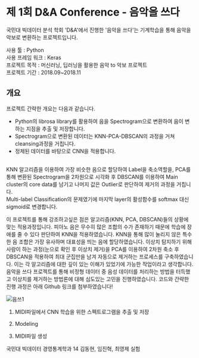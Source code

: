 # 제 1회 D&amp;A Conference - 음악을 쓰다  
국민대 빅데이터 분석 학회 'D&A'에서 진행한 '음악을 쓰다'는 기계학습을 통해 음악을 악보로 변환하는 프로젝트입니다. 

사용 툴 : Python  
사용 프레임 워크 : Keras  
프로젝트 목적 : 머신러닝, 딥러닝을 활용한 음악 to 악보 프로젝트  
프로젝트 기간 : 2018.09~2018.11


## 개요  
프로젝트 간략한 개요는 다음과 같습니다.  
* Python의 librosa library를 활용하여 음을 Spectrogram으로 변환하여 음이 변하는 지점을 추출 및 저장합니다.  
* Spectrogram으로 변환된 데이터는 KNN-PCA-DBSCAN의 과정을 거쳐 cleansing과정을 거칩니다.  
* 정제된 데이터를 바탕으로 CNN을 적용합니다. 

## 
KNN 알고리즘을 이용하여 가장 비슷한 음으로 할당하여 Label을 축소역할을, PCA를 통해 변환된 Spectrogram을 2차원으로 시각화 후 DBSCAN를 이용하여 Main cluster의 core data를 남기고 나머지 값은 Outlier로 판단하여 제거의 과정을 거칩니다.  
Multi-label Classification의 문제였기에 마지막 layer의 활성함수를 softmax 대신 sigmoid로 변경합니다.

이 프로젝트를 통해 강조하고싶은 점은 알고리즘(KNN, PCA, DBSCAN)들의 상황에 맞는 적용과정입니다. 피아노 음은 무수히 많은 조합의 수가 존재하기 때문에 학습에 장애를 줄 수 있다 판단하여 KNN을 적용하였습니다. KNN을 통해 많이 눌리지 않은 특수한 음 조합은 가장 유사하며 대표성을 띄는 음에 할당하였습니다. 이상치 탐지하기 위해 사람이 하는 과정(눈으로 확인 후 이상치 제거)을 PCA를 이용하여 2차원 축소 후 DBSCAN을 적용하여 최대 군집만을 남겨 자동으로 제거하는 프로세스를 구축하였습니다. 이는 각 알고리즘에 대한 깊이 있는 이해가 있었기에 가능한 작업이라고 생각합니다.
음악을 쓰다 프로젝트를 통해 비정형 데이터 중 음성 데이터를 처리하는 방법을 터득했고 이상치를 제거하는 방법론에 대해 심도있는 고민을 진행하였습니다. 코드와 간략한 진행 과정은 아래 Github 링크를 첨부하였습니다!
 

![음쓰1](https://user-images.githubusercontent.com/48852089/54863255-d15e7e80-4d89-11e9-9f2b-524446c0e034.png)

1. MIDI파일에서 CNN 학습을 위한 스펙트로그램을 추출 및 저장

2. Modeling

3. MIDI파일 생성

국민대 빅데이터 경영통계학과 14 김동현, 임진혁, 최영제
실험
